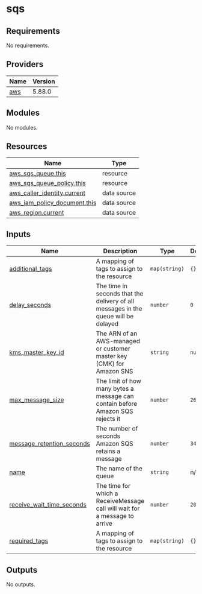 # sqs

<!-- BEGIN_TF_DOCS -->
## Requirements

No requirements.

## Providers

| Name | Version |
|------|---------|
| <a name="provider_aws"></a> [aws](#provider\_aws) | 5.88.0 |

## Modules

No modules.

## Resources

| Name | Type |
|------|------|
| [aws_sqs_queue.this](https://registry.terraform.io/providers/hashicorp/aws/latest/docs/resources/sqs_queue) | resource |
| [aws_sqs_queue_policy.this](https://registry.terraform.io/providers/hashicorp/aws/latest/docs/resources/sqs_queue_policy) | resource |
| [aws_caller_identity.current](https://registry.terraform.io/providers/hashicorp/aws/latest/docs/data-sources/caller_identity) | data source |
| [aws_iam_policy_document.this](https://registry.terraform.io/providers/hashicorp/aws/latest/docs/data-sources/iam_policy_document) | data source |
| [aws_region.current](https://registry.terraform.io/providers/hashicorp/aws/latest/docs/data-sources/region) | data source |

## Inputs

| Name | Description | Type | Default | Required |
|------|-------------|------|---------|:--------:|
| <a name="input_additional_tags"></a> [additional\_tags](#input\_additional\_tags) | A mapping of tags to assign to the resource | `map(string)` | `{}` | no |
| <a name="input_delay_seconds"></a> [delay\_seconds](#input\_delay\_seconds) | The time in seconds that the delivery of all messages in the queue will be delayed | `number` | `0` | no |
| <a name="input_kms_master_key_id"></a> [kms\_master\_key\_id](#input\_kms\_master\_key\_id) | The ARN of an AWS-managed or customer master key (CMK) for Amazon SNS | `string` | `null` | no |
| <a name="input_max_message_size"></a> [max\_message\_size](#input\_max\_message\_size) | The limit of how many bytes a message can contain before Amazon SQS rejects it | `number` | `262144` | no |
| <a name="input_message_retention_seconds"></a> [message\_retention\_seconds](#input\_message\_retention\_seconds) | The number of seconds Amazon SQS retains a message | `number` | `345600` | no |
| <a name="input_name"></a> [name](#input\_name) | The name of the queue | `string` | n/a | yes |
| <a name="input_receive_wait_time_seconds"></a> [receive\_wait\_time\_seconds](#input\_receive\_wait\_time\_seconds) | The time for which a ReceiveMessage call will wait for a message to arrive | `number` | `20` | no |
| <a name="input_required_tags"></a> [required\_tags](#input\_required\_tags) | A mapping of tags to assign to the resource | `map(string)` | `{}` | no |

## Outputs

No outputs.
<!-- END_TF_DOCS -->
